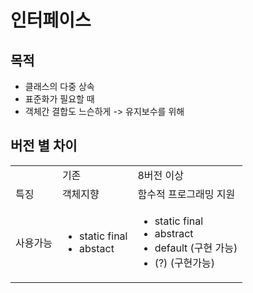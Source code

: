 # 인터페이스
## 목적
- 클래스의 다중 상속
- 표준화가 필요할 때
- 객체간 결합도 느슨하게 -> 유지보수를 위해

## 버전 별 차이
<table>
  <th>
    <td>
      기존
    </td>
    <td>
      8버전 이상
    </td>
  </th>
  <tr>
    <td>
      특징
    </td>
    <td>
      객체지향
    </td>
    <td>
      함수적 프로그래밍 지원
    </td>
  </tr>
  <tr>
    <td>
      사용가능
    </td>
    <td>
      <ul>
        <li>
          static final
        </li>
        <li>
          abstact
        </li>
      </ul>
    </td>
    <td>
      <ul>
        <li>
          static final
        </li>
        <li>
          abstract
        </li>
        <li>
          default (구현 가능)
        </li>
        <li>
          (?) (구현가능)
        </li>
      </ul>
    </td>
  </tr>
</table>
